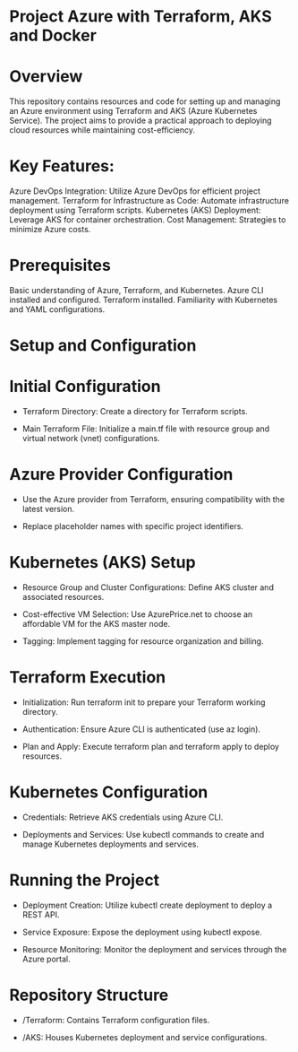 # Project Azure with Terraform, AKS and Docker

# Overview
This repository contains resources and code for setting up and managing an Azure environment using Terraform and AKS (Azure Kubernetes Service). The project aims to provide a practical approach to deploying cloud resources while maintaining cost-efficiency.

# Key Features:
Azure DevOps Integration: Utilize Azure DevOps for efficient project management.
Terraform for Infrastructure as Code: Automate infrastructure deployment using Terraform scripts.
Kubernetes (AKS) Deployment: Leverage AKS for container orchestration.
Cost Management: Strategies to minimize Azure costs.

# Prerequisites
Basic understanding of Azure, Terraform, and Kubernetes.
Azure CLI installed and configured.
Terraform installed.
Familiarity with Kubernetes and YAML configurations.

# Setup and Configuration

# Initial Configuration
- Terraform Directory: Create a directory for Terraform scripts.

- Main Terraform File: Initialize a main.tf file with resource group and virtual network (vnet) configurations.
  
# Azure Provider Configuration
- Use the Azure provider from Terraform, ensuring compatibility with the latest version.
  
- Replace placeholder names with specific project identifiers.
  
# Kubernetes (AKS) Setup
- Resource Group and Cluster Configurations: Define AKS cluster and associated resources.
  
- Cost-effective VM Selection: Use AzurePrice.net to choose an affordable VM for the AKS master node.
  
- Tagging: Implement tagging for resource organization and billing.
  
# Terraform Execution
- Initialization: Run terraform init to prepare your Terraform working directory. 

- Authentication: Ensure Azure CLI is authenticated (use az login).

- Plan and Apply: Execute terraform plan and terraform apply to deploy resources.

# Kubernetes Configuration
- Credentials: Retrieve AKS credentials using Azure CLI.

- Deployments and Services: Use kubectl commands to create and manage Kubernetes deployments and services.

# Running the Project
- Deployment Creation: Utilize kubectl create deployment to deploy a REST API.

- Service Exposure: Expose the deployment using kubectl expose.

- Resource Monitoring: Monitor the deployment and services through the Azure portal.

# Repository Structure
- /Terraform: Contains Terraform configuration files.

- /AKS: Houses Kubernetes deployment and service configurations.

